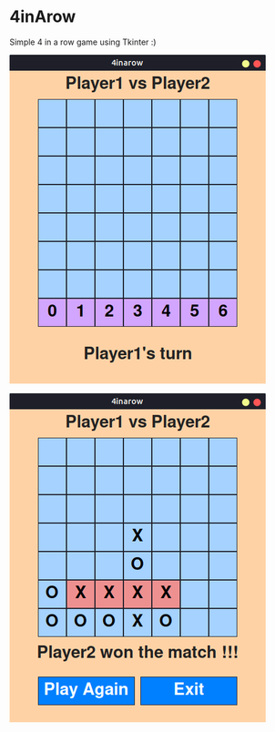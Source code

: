 # 4inArow

Simple 4 in a row game using Tkinter :)


![SS0](https://github.com/sgrmshrsm7/4inArow/blob/master/Screenshots/0.png)

![SS1](https://github.com/sgrmshrsm7/4inArow/blob/master/Screenshots/1.png)
